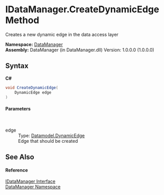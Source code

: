 # IDataManager.CreateDynamicEdge Method 
 

Creates a new dynamic edge in the data access layer

**Namespace:**&nbsp;<a href="699cd2d6-1481-41f2-ef8c-776ba4af1388">DataManager</a><br />**Assembly:**&nbsp;DataManager (in DataManager.dll) Version: 1.0.0.0 (1.0.0.0)

## Syntax

**C#**<br />
``` C#
void CreateDynamicEdge(
	DynamicEdge edge
)
```


#### Parameters
&nbsp;<dl><dt>edge</dt><dd>Type: <a href="2f4a4a55-e90e-c9b6-b56b-19afd1693925">Datamodel.DynamicEdge</a><br />Edge that should be created</dd></dl>

## See Also


#### Reference
<a href="46cd8405-1684-f638-1174-ea05d804b4a7">IDataManager Interface</a><br /><a href="699cd2d6-1481-41f2-ef8c-776ba4af1388">DataManager Namespace</a><br />